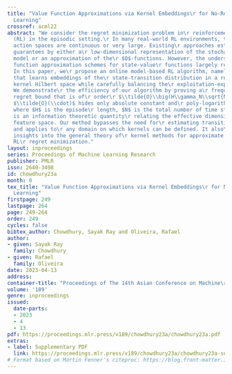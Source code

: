 ```yaml
---
title: "Value Function Approximations via Kernel Embeddings\r for No-Regret Reinforcement
  Learning"
crossref: acml22
abstract: "We consider the regret minimization problem in\r reinforcement learning
  (RL) in the episodic setting.\r In many real-world RL environments, the state and\r
  action spaces are continuous or very large. Existing\r approaches establish regret
  guarantees by either a\r low-dimensional representation of the stochastic\r transition
  model or an approximation of the\r $Q$-functions. However, the understanding of\r
  function approximation schemes for state-value\r functions largely remains missing.
  In this paper, we\r propose an online model-based RL algorithm, namely\r the CME-RL,
  that learns embeddings of the\r state-transition distribution in a reproducing\r
  kernel Hilbert space while carefully balancing the\r exploitation-exploration tradeoff.
  We demonstrate\r the efficiency of our algorithm by proving a\r frequentist (worst-case)
  regret bound that is of\r order\r $\\tilde{O}\\big(H\\gamma_N\\sqrt{N}\\big)$\\footnote{\r
  $\\tilde{O}(\\cdot)$ hides only absolute constant and\r poly-logarithmic factors.},
  where $H$ is the episode\r length, $N$ is the total number of time steps and\r $\\gamma_N$
  is an information theoretic quantity\r relating the effective dimension of the state-action\r
  feature space. Our method bypasses the need for\r estimating transition probabilities
  and applies to\r any domain on which kernels can be defined. It also\r brings new
  insights into the general theory of\r kernel methods for approximate inference and
  RL\r regret minimization."
layout: inproceedings
series: Proceedings of Machine Learning Research
publisher: PMLR
issn: 2640-3498
id: chowdhury23a
month: 0
tex_title: "Value Function Approximations via Kernel Embeddings\r for No-Regret Reinforcement
  Learning"
firstpage: 249
lastpage: 264
page: 249-264
order: 249
cycles: false
bibtex_author: Chowdhury, Sayak Ray and Oliveira, Rafael
author:
- given: Sayak Ray
  family: Chowdhury
- given: Rafael
  family: Oliveira
date: 2023-04-13
address:
container-title: "Proceedings of The 14th Asian Conference on Machine\r Learning"
volume: '189'
genre: inproceedings
issued:
  date-parts:
  - 2023
  - 4
  - 13
pdf: https://proceedings.mlr.press/v189/chowdhury23a/chowdhury23a.pdf
extras:
- label: Supplementary PDF
  link: https://proceedings.mlr.press/v189/chowdhury23a/chowdhury23a-supp.pdf
# Format based on Martin Fenner's citeproc: https://blog.front-matter.io/posts/citeproc-yaml-for-bibliographies/
---
```

